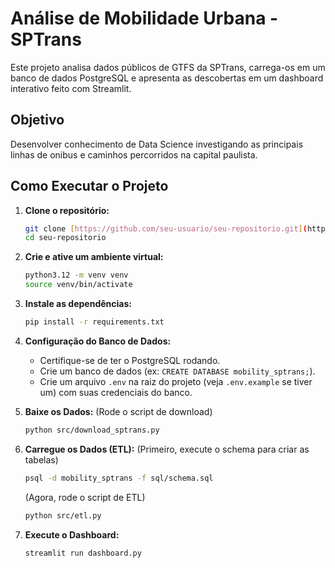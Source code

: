 # Análise de Mobilidade Urbana - SPTrans

Este projeto analisa dados públicos de GTFS da SPTrans, carrega-os em um banco de dados PostgreSQL e apresenta as descobertas em um dashboard interativo feito com Streamlit.

## Objetivo

Desenvolver conhecimento de Data Science investigando as principais linhas de onibus e caminhos percorridos na capital paulista.  

## Como Executar o Projeto

1.  **Clone o repositório:**
    ```bash
    git clone [https://github.com/seu-usuario/seu-repositorio.git](https://github.com/seu-usuario/seu-repositorio.git)
    cd seu-repositorio
    ```

2.  **Crie e ative um ambiente virtual:**
    ```bash
    python3.12 -m venv venv
    source venv/bin/activate
    ```

3.  **Instale as dependências:**
    ```bash
    pip install -r requirements.txt
    ```

4.  **Configuração do Banco de Dados:**
    * Certifique-se de ter o PostgreSQL rodando.
    * Crie um banco de dados (ex: `CREATE DATABASE mobility_sptrans;`).
    * Crie um arquivo `.env` na raiz do projeto (veja `.env.example` se tiver um) com suas credenciais do banco.

5.  **Baixe os Dados:**
    (Rode o script de download)
    ```bash
    python src/download_sptrans.py
    ```

6.  **Carregue os Dados (ETL):**
    (Primeiro, execute o schema para criar as tabelas)
    ```bash
    psql -d mobility_sptrans -f sql/schema.sql
    ```
    (Agora, rode o script de ETL)
    ```bash
    python src/etl.py
    ```

7.  **Execute o Dashboard:**
    ```bash
    streamlit run dashboard.py
    ```

